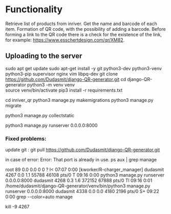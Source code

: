 # Functionality

Retrieve list of products from inriver.
Get the name and barcode of each item.
Formation of QR code, with the possibility of adding a barcode.
Before forming a link to the QR code there is a check for the existence of the link, for example: https://www.esschertdesign.com/qr/XM82.

## Uploading to the server

sudo apt get update
sudo apt-get install -y git python3-dev python3-venv python3-pip supervisor nginx vim libpq-dev
git clone https://github.com/Dudasmit/django-QR-generator.git
cd django-QR-generator
python3 -m venv venv   
source venv/bin/activate
pip3 install -r requirements.txt 

cd inriver_qr
python3 manage.py makemigrations
python3 manage.py migrate

python3 manage.py collectstatic

python3 manage.py runserver 0.0.0.0:8000



### Fixed problems:

update git :
git pull https://github.com/Dudasmit/django-QR-generator.git

in case of error:
Error: That port is already in use.
ps aux | grep manage

root          89  0.0  0.0      0     0 ?        I<   07:07   0:00 [kworker/R-charger_manager]
dudasmit    4267  0.0  1.1  55788 46108 pts/0    T    09:16   0:00 python3 manage.py runserver 0.0.0.0:8000
dudasmit    4268  0.3  1.6 372152 67888 pts/0    Tl   09:16   0:01 /home/dudasmit/django-QR-generator/venv/bin/python3 manage.py runserver 0.0.0.0:8000
dudasmit    4338  0.0  0.0   4180  2196 pts/0    S+   09:22   0:00 grep --color=auto manage   

kill -9 4267



